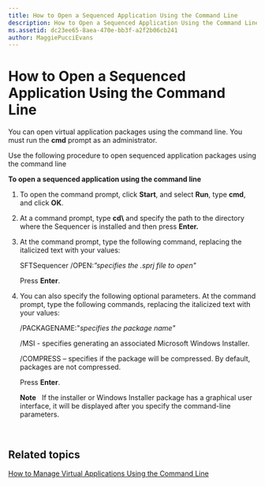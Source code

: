 ```yaml
---
title: How to Open a Sequenced Application Using the Command Line
description: How to Open a Sequenced Application Using the Command Line
ms.assetid: dc23ee65-8aea-470e-bb3f-a2f2b06cb241
author: MaggiePucciEvans
---
```


# How to Open a Sequenced Application Using the Command Line


You can open virtual application packages using the command line. You must run the **cmd** prompt as an administrator.

Use the following procedure to open sequenced application packages using the command line

**To open a sequenced application using the command line**

1.  To open the command prompt, click **Start**, and select **Run**, type **cmd**, and click **OK**.

2.  At a command prompt, type **cd\\** and specify the path to the directory where the Sequencer is installed and then press **Enter.**

3.  At the command prompt, type the following command, replacing the italicized text with your values:

    SFTSequencer /OPEN:*”specifies the .sprj file to open"*

    Press **Enter**.

4.  You can also specify the following optional parameters. At the command prompt, type the following commands, replacing the italicized text with your values:

    /PACKAGENAME:"*specifies the package name"*

    /MSI - specifies generating an associated Microsoft Windows Installer.

    /COMPRESS – specifies if the package will be compressed. By default, packages are not compressed.

    Press **Enter**.

    **Note**  
    If the installer or Windows Installer package has a graphical user interface, it will be displayed after you specify the command-line parameters.

     

## Related topics


[How to Manage Virtual Applications Using the Command Line](how-to-manage-virtual-applications-using-the-command-line.md)

 

 





